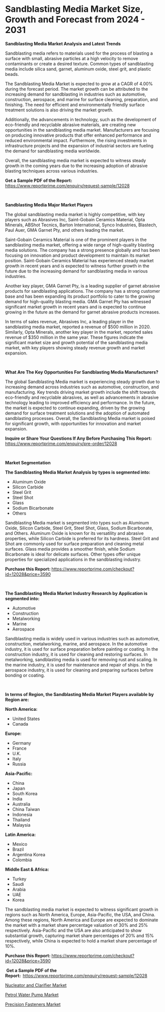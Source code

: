 <p><h1>Sandblasting Media Market Size, Growth and Forecast from 2024 - 2031</h1></p><p><strong>Sandblasting Media Market Analysis and Latest Trends</strong></p>
<p><p>Sandblasting media refers to materials used for the process of blasting a surface with small, abrasive particles at a high velocity to remove contaminants or create a desired texture. Common types of sandblasting media include silica sand, garnet, aluminum oxide, steel grit, and plastic beads.</p><p>The Sandblasting Media Market is expected to grow at a CAGR of 4.00% during the forecast period. The market growth can be attributed to the increasing demand for sandblasting in industries such as automotive, construction, aerospace, and marine for surface cleaning, preparation, and finishing. The need for efficient and environmentally friendly surface treatment solutions is also driving the market growth.</p><p>Additionally, the advancements in technology, such as the development of eco-friendly and recyclable abrasive materials, are creating new opportunities in the sandblasting media market. Manufacturers are focusing on producing innovative products that offer enhanced performance and reduced environmental impact. Furthermore, the rising investments in infrastructure projects and the expansion of industrial sectors are fueling the demand for sandblasting media worldwide.</p><p>Overall, the sandblasting media market is expected to witness steady growth in the coming years due to the increasing adoption of abrasive blasting techniques across various industries.</p></p>
<p><strong>Get a Sample PDF of the Report:&nbsp;</strong> <a href="https://www.reportprime.com/enquiry/request-sample/12028">https://www.reportprime.com/enquiry/request-sample/12028</a></p>
<p>&nbsp;</p>
<p><strong>Sandblasting Media Major Market Players</strong></p>
<p><p>The global sandblasting media market is highly competitive, with key players such as Abrasives Inc, Saint-Gobain Ceramics Material, Opta Minerals, ABShot Tecnics, Barton International, Synco Industries, Blastech, Paul Auer, GMA Garnet Pty, and others leading the market. </p><p>Saint-Gobain Ceramics Material is one of the prominent players in the sandblasting media market, offering a wide range of high-quality blasting media solutions. The company has a strong presence globally and has been focusing on innovation and product development to maintain its market position. Saint-Gobain Ceramics Material has experienced steady market growth in recent years and is expected to witness further growth in the future due to the increasing demand for sandblasting media in various industries.</p><p>Another key player, GMA Garnet Pty, is a leading supplier of garnet abrasive products for sandblasting applications. The company has a strong customer base and has been expanding its product portfolio to cater to the growing demand for high-quality blasting media. GMA Garnet Pty has witnessed significant market growth in recent years and is expected to continue growing in the future as the demand for garnet abrasive products increases.</p><p>In terms of sales revenue, Abrasives Inc, a leading player in the sandblasting media market, reported a revenue of $500 million in 2020. Similarly, Opta Minerals, another key player in the market, reported sales revenue of $350 million in the same year. These figures indicate the significant market size and growth potential of the sandblasting media market, with key players showing steady revenue growth and market expansion.</p></p>
<p>&nbsp;</p>
<p><strong>What Are The Key Opportunities For Sandblasting Media Manufacturers?</strong></p>
<p><p>The global Sandblasting Media market is experiencing steady growth due to increasing demand across industries such as automotive, construction, and manufacturing. Key trends driving market growth include the shift towards eco-friendly and recyclable abrasives, as well as advancements in abrasive technology leading to improved efficiency and performance. In the future, the market is expected to continue expanding, driven by the growing demand for surface treatment solutions and the adoption of automated sandblasting processes. Overall, the Sandblasting Media market is poised for significant growth, with opportunities for innovation and market expansion.</p></p>
<p><strong>Inquire or Share Your Questions If Any Before Purchasing This Report:</strong> <a href="https://www.reportprime.com/enquiry/pre-order/12028">https://www.reportprime.com/enquiry/pre-order/12028</a></p>
<p>&nbsp;</p>
<p><strong>Market Segmentation</strong></p>
<p><strong>The Sandblasting Media Market Analysis by types is segmented into:</strong></p>
<p><ul><li>Aluminum Oxide</li><li>Silicon Carbide</li><li>Steel Grit</li><li>Steel Shot</li><li>Glass</li><li>Sodium Bicarbonate</li><li>Others</li></ul></p>
<p><p>Sandblasting Media market is segmented into types such as Aluminum Oxide, Silicon Carbide, Steel Grit, Steel Shot, Glass, Sodium Bicarbonate, and Others. Aluminum Oxide is known for its versatility and abrasive properties, while Silicon Carbide is preferred for its hardness. Steel Grit and Shot are commonly used for surface preparation and cleaning metal surfaces. Glass media provides a smoother finish, while Sodium Bicarbonate is ideal for delicate surfaces. Other types offer unique properties for specialized applications in the sandblasting industry.</p></p>
<p><strong>Purchase this Report:&nbsp;</strong><a href="https://www.reportprime.com/checkout?id=12028&price=3590">https://www.reportprime.com/checkout?id=12028&price=3590</a></p>
<p>&nbsp;</p>
<p><strong>The Sandblasting Media Market Industry Research by Application is segmented into:</strong></p>
<p><ul><li>Automotive</li><li>Construction</li><li>Metalworking</li><li>Marine</li><li>Aerospace</li></ul></p>
<p><p>Sandblasting media is widely used in various industries such as automotive, construction, metalworking, marine, and aerospace. In the automotive industry, it is used for surface preparation before painting or coating. In the construction industry, it is used for cleaning and restoring surfaces. In metalworking, sandblasting media is used for removing rust and scaling. In the marine industry, it is used for maintenance and repair of ships. In the aerospace industry, it is used for cleaning and preparing surfaces before bonding or coating.</p></p>
<p>&nbsp;</p>
<p><strong>In terms of Region, the Sandblasting Media Market Players available by Region are:</strong></p>
<p>
    <p> <strong> North America: </strong>
        <ul>
            <li>United States</li>
            <li>Canada</li>
        </ul>
        </p> 
    <p> <strong> Europe: </strong>
        <ul>
            <li>Germany</li>
            <li>France</li>
            <li>U.K.</li>
            <li>Italy</li>
            <li>Russia</li>
        </ul>
        </p> 
    <p> <strong> Asia-Pacific: </strong>
        <ul>
            <li>China</li>
            <li>Japan</li>
            <li>South Korea</li>
            <li>India</li>
            <li>Australia</li>
            <li>China Taiwan</li>
            <li>Indonesia</li>
            <li>Thailand</li>
            <li>Malaysia</li>
        </ul>
        </p> 
    <p> <strong> Latin America: </strong>
        <ul>
            <li>Mexico</li>
            <li>Brazil</li>
            <li>Argentina Korea</li>
            <li>Colombia</li>
        </ul>
        </p> 
    <p> <strong> Middle East & Africa: </strong>
        <ul>
            <li>Turkey</li>
            <li>Saudi</li>
            <li>Arabia</li>
            <li>UAE</li>
            <li>Korea</li>
        </ul>
    </p>
    </p>
<p><p>The sandblasting media market is expected to witness significant growth in regions such as North America, Europe, Asia-Pacific, the USA, and China. Among these regions, North America and Europe are expected to dominate the market with a market share percentage valuation of 30% and 25% respectively. Asia-Pacific and the USA are also anticipated to show substantial growth, capturing market share percentages of 20% and 15% respectively, while China is expected to hold a market share percentage of 10%.</p></p>
<p><strong>Purchase this Report: </strong><a href="https://www.reportprime.com/checkout?id=12028&price=3590">https://www.reportprime.com/checkout?id=12028&price=3590</a></p>
<p>&nbsp;<strong>Get a Sample PDF of the Report:&nbsp;&nbsp;</strong><a href="https://www.reportprime.com/enquiry/request-sample/12028">https://www.reportprime.com/enquiry/request-sample/12028</a></p>
<p><strong></strong></p>
<p><p><a href="https://view.publitas.com/reportprime-1/global-nucleator-and-clarifier-market-by-types-applications-and-major-players-with-regional-growth-rate-analysis-and-development-situation-from-2023-to-2030/">Nucleator and Clarifier Market</a></p><p><a href="https://view.publitas.com/reportprime-1/petrol-water-pump-market-size-global-industry-overview-market-segmentation-and-forecast-2023-to-2030/">Petrol Water Pump Market</a></p><p><a href="https://view.publitas.com/reportprime-1/precision-fasteners-market-analysis-and-market-size-global-industry-overview-market-segmentation-and-forecast-2023-to-2030/">Precision Fasteners Market</a></p></p>